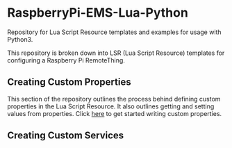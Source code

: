 # RaspberryPi-EMS-Lua-Python
Repository for Lua Script Resource templates and examples for usage with Python3. 

This repository is broken down into LSR (Lua Script Resource) templates for configuring a Raspberry Pi RemoteThing.

## Creating Custom Properties

This section of the repository outlines the process behind defining custom properties in the Lua Script Resource. It also outlines getting and setting values from properties. Click [here](https://github.com/PTC-Education/RaspberryPi-EMS-Lua-Python/tree/main/Creating%20Custom%20Properties) to get started writing custom properties.

## Creating Custom Services
